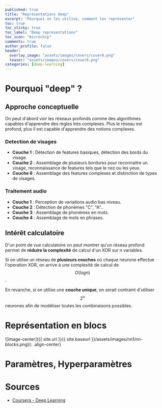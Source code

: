 ```yaml
---
published: true
title: "Représentations deep"
excerpt: "Pourquoi on les utilise, comment les représenter"
toc: true
toc_sticky: true
toc_label: "Deep representations"
toc_icon: "microchip"
comments: true
author_profile: false
header:
  overlay_image: "assets/images/covers/cover6.png"
  teaser: "assets/images/covers/cover6.png"
categories: [deep-learning]
---
```


<script type="text/javascript" async
  src="https://cdn.mathjax.org/mathjax/latest/MathJax.js?config=TeX-MML-AM_CHTML">
</script>

# Pourquoi "deep" ?

## Approche conceptuelle

On peut d'abord voir les réseaux profonds comme des algorithmes capables d'apprendre des règles très complexes. Plus le réseau est profond, plus il est capable d'apprendre des notions complexes.

### Detection de visages

- **Couche 1** : Détection de features basiques, détection des bords du visage.
- **Couche 2** : Assemblage de plusieurs bordures pour reconnaitre un visage, reconnaissance de features tels que le nez ou les yeux. 
- **Couche 6** : Assemblage des features complexes et distinction de types de visages. 

### Traitement audio

- **Couche 1** : Perception de variations audio bas niveau. 
- **Couche 2** : Détection de phonèmes "C", "A"..
- **Couche 3** : Assemblage de phonèmes en mots.
- **Couche 4** : Assemblage de mots en phrases.

## Intérêt calculatoire

D'un point de vue calculatoire on peut montrer qu'un réseau profond permet de **réduire la complexité** de calcul d'un XOR sur n variables.

Si on utilise un réseau de **plusieurs couches** où chaque neurone effectue l'operation XOR, on arrive à une complexité de calcul de $$O(log n)$$.

En revanche, si on utilise une **couche unique**, on serait contraint d'utiliser $$2^n$$ neurones afin de modéliser toutes les combinaisons possibles.

# Représentation en blocs

![image-center]({{ site.url }}{{ site.baseurl }}/assets/images/nn1/nn-blocks.png){: .align-center}

# Paramètres, Hyperparamètres

# Sources

- [Coursera - Deep Learning](www.coursera.org/learn/neural-networks-deep-learning)
